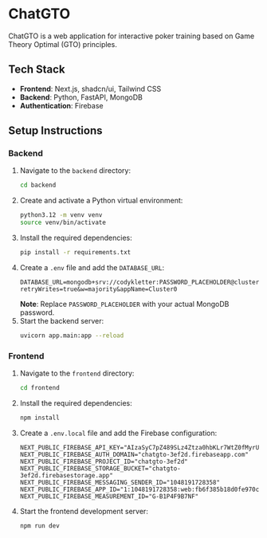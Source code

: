 # ChatGTO

ChatGTO is a web application for interactive poker training based on Game Theory Optimal (GTO) principles.

## Tech Stack

*   **Frontend**: Next.js, shadcn/ui, Tailwind CSS
*   **Backend**: Python, FastAPI, MongoDB
*   **Authentication**: Firebase

## Setup Instructions

### Backend

1.  Navigate to the `backend` directory:
    ```bash
    cd backend
    ```
2.  Create and activate a Python virtual environment:
    ```bash
    python3.12 -m venv venv
    source venv/bin/activate
    ```
3.  Install the required dependencies:
    ```bash
    pip install -r requirements.txt
    ```
4.  Create a `.env` file and add the `DATABASE_URL`:
    ```
    DATABASE_URL=mongodb+srv://codykletter:PASSWORD_PLACEHOLDER@cluster0.inth0e5.mongodb.net/?retryWrites=true&w=majority&appName=Cluster0
    ```
    **Note**: Replace `PASSWORD_PLACEHOLDER` with your actual MongoDB password.
5.  Start the backend server:
    ```bash
    uvicorn app.main:app --reload
    ```

### Frontend

1.  Navigate to the `frontend` directory:
    ```bash
    cd frontend
    ```
2.  Install the required dependencies:
    ```bash
    npm install
    ```
3.  Create a `.env.local` file and add the Firebase configuration:
    ```
    NEXT_PUBLIC_FIREBASE_API_KEY="AIzaSyC7pZ489SLz4Ztza0hbKLr7WtZ0fMyrUJ8"
    NEXT_PUBLIC_FIREBASE_AUTH_DOMAIN="chatgto-3ef2d.firebaseapp.com"
    NEXT_PUBLIC_FIREBASE_PROJECT_ID="chatgto-3ef2d"
    NEXT_PUBLIC_FIREBASE_STORAGE_BUCKET="chatgto-3ef2d.firebasestorage.app"
    NEXT_PUBLIC_FIREBASE_MESSAGING_SENDER_ID="1048191728358"
    NEXT_PUBLIC_FIREBASE_APP_ID="1:1048191728358:web:fb6f385b18d0fe970c5927"
    NEXT_PUBLIC_FIREBASE_MEASUREMENT_ID="G-B1P4F9B7NF"
    ```
4.  Start the frontend development server:
    ```bash
    npm run dev